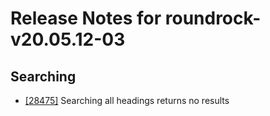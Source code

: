 
# Release Notes for roundrock-v20.05.12-03

## Searching

- [[28475]](http://bugs.koha-community.org/bugzilla3/show_bug.cgi?id=28475) Searching all headings returns no results


